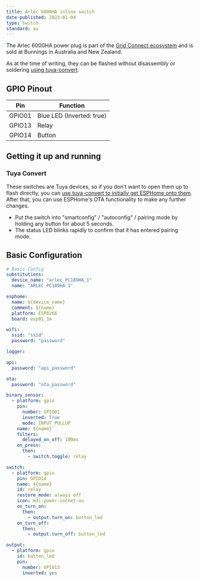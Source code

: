 ```yaml
---
title: Arlec 6000HA inline switch
date-published: 2023-01-04
type: switch
standard: au
---
```



The Arlec 6000HA power plug is part of the [Grid Connect ecosystem](https://grid-connect.com.au/) and is sold at Bunnings in Australia and New Zealand.

As at the time of writing, they can be flashed without disassembly or soldering [using tuya-convert](#tuya-convert).

## GPIO Pinout

| Pin    | Function                  |
| ------ | ------------------------- |
| GPIO01 | Blue LED (Inverted: true) |
| GPIO13 | Relay                     |
| GPIO14 | Button                    |

## Getting it up and running

### Tuya Convert

These switches are Tuya devices, so if you don't want to open them up to flash directly, you can [use tuya-convert to initially get ESPHome onto them](/guides/tuya-convert/). After that, you can use ESPHome's OTA functionality to make any further changes.

- Put the switch into "smartconfig" / "autoconfig" / pairing mode by holding any button for about 5 seconds.
- The status LED blinks rapidly to confirm that it has entered pairing mode.

## Basic Configuration

```yaml
# Basic Config
substitutions:
  device_name: "arlec_PC189HA_1"
  name: "ARLEC PC189HA 1"

esphome:
  name: ${device_name}
  comment: ${name}
  platform: ESP8266
  board: esp01_1m

wifi:
  ssid: "ssid"
  password: "password"

logger:

api:
  password: "api_password"

ota:
  password: "ota_password"

binary_sensor:
  - platform: gpio
    pin:
      number: GPIO01
      inverted: True
      mode: INPUT_PULLUP
    name: ${name}
    filters:
      delayed_on_off: 100ms
    on_press:
      then:
        - switch.toggle: relay

switch:
  - platform: gpio
    pin: GPIO14
    name: ${name}
    id: relay
    restore_mode: always off
    icon: mdi:power-socket-au
    on_turn_on:
      then:
        - output.turn_on: button_led
    on_turn_off:
      then:
        - output.turn_off: button_led

output:
  - platform: gpio
    id: button_led
    pin:
      number: GPIO13
      inverted: yes
```
